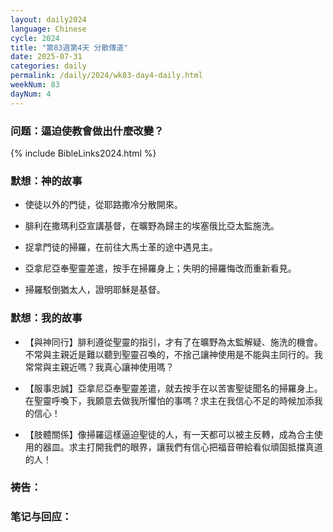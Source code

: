 ```yaml
---
layout: daily2024
language: Chinese
cycle: 2024
title: "第83週第4天 分散傳道"
date: 2025-07-31
categories: daily
permalink: /daily/2024/wk83-day4-daily.html
weekNum: 83
dayNum: 4
---
```


### 问题：逼迫使教會做出什麼改變？

{% include BibleLinks2024.html %}

### 默想：神的故事 
+ 使徒以外的門徒，從耶路撒冷分散開來。

+ 腓利在撒瑪利亞宣講基督，在曠野為歸主的埃塞俄比亞太監施洗。

+ 捉拿門徒的掃羅，在前往大馬士革的途中遇見主。

+ 亞拿尼亞奉聖靈差遣，按手在掃羅身上；失明的掃羅悔改而重新看見。

+ 掃羅駁倒猶太人，證明耶穌是基督。

### 默想：我的故事
+ 【與神同行】腓利遵從聖靈的指引，才有了在曠野為太監解疑、施洗的機會。不常與主親近是難以聽到聖靈召喚的，不捨己讓神使用是不能與主同行的。我常常與主親近嗎？我真心讓神使用嗎？

+ 【服事忠誠】亞拿尼亞奉聖靈差遣，就去按手在以苦害聖徒聞名的掃羅身上。在聖靈呼喚下，我願意去做我所懼怕的事嗎？求主在我信心不足的時候加添我的信心！

+ 【肢體關係】像掃羅這樣逼迫聖徒的人，有一天都可以被主反轉，成為合主使用的器皿。求主打開我們的眼界，讓我們有信心把福音帶給看似頑固抵擋真道的人！

### 祷告：

### 笔记与回应：
